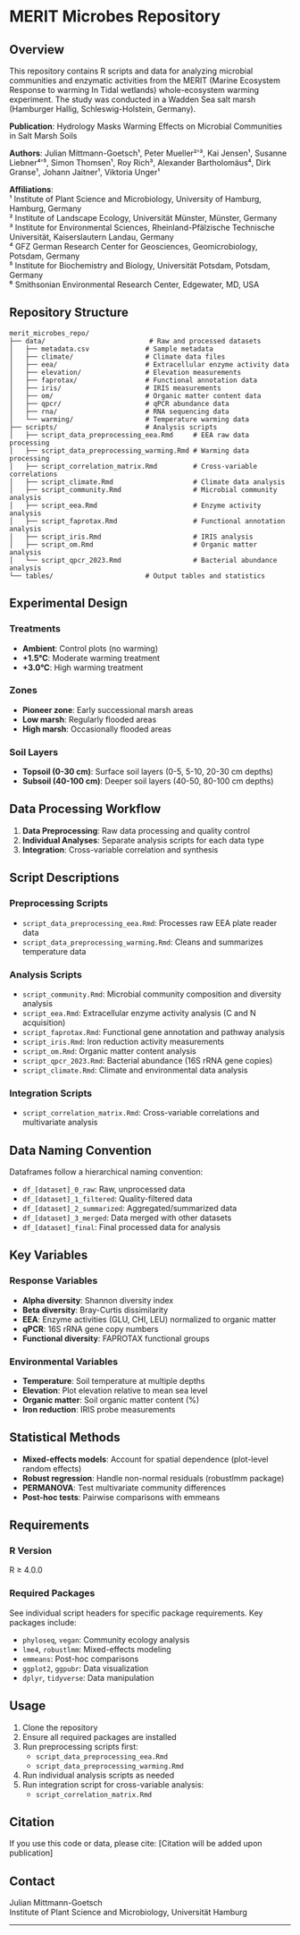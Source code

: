 # MERIT Microbes Repository

## Overview
This repository contains R scripts and data for analyzing microbial communities and enzymatic activities from the MERIT (Marine Ecosystem Response to warming In Tidal wetlands) whole-ecosystem warming experiment. The study was conducted in a Wadden Sea salt marsh (Hamburger Hallig, Schleswig-Holstein, Germany).

**Publication**: Hydrology Masks Warming Effects on Microbial Communities in Salt Marsh Soils

**Authors**: Julian Mittmann-Goetsch¹, Peter Mueller²'³, Kai Jensen¹, Susanne Liebner⁴'⁵, Simon Thomsen¹, Roy Rich³, Alexander Bartholomäus⁴, Dirk Granse¹, Johann Jaitner¹, Viktoria Unger¹  

**Affiliations**:  
¹ Institute of Plant Science and Microbiology, University of Hamburg, Hamburg, Germany  
² Institute of Landscape Ecology, Universität Münster, Münster, Germany  
³ Institute for Environmental Sciences, Rheinland-Pfälzische Technische Universität, Kaiserslautern Landau, Germany  
⁴ GFZ German Research Center for Geosciences, Geomicrobiology, Potsdam, Germany  
⁵ Institute for Biochemistry and Biology, Universität Potsdam, Potsdam, Germany  
⁶ Smithsonian Environmental Research Center, Edgewater, MD, USA

## Repository Structure

```
merit_microbes_repo/
├── data/                          # Raw and processed datasets
│   ├── metadata.csv              # Sample metadata
│   ├── climate/                  # Climate data files
│   ├── eea/                      # Extracellular enzyme activity data
│   ├── elevation/                # Elevation measurements
│   ├── faprotax/                 # Functional annotation data
│   ├── iris/                     # IRIS measurements
│   ├── om/                       # Organic matter content data
│   ├── qpcr/                     # qPCR abundance data
│   ├── rna/                      # RNA sequencing data
│   └── warming/                  # Temperature warming data
├── scripts/                      # Analysis scripts
│   ├── script_data_preprocessing_eea.Rmd     # EEA raw data processing
│   ├── script_data_preprocessing_warming.Rmd # Warming data processing
│   ├── script_correlation_matrix.Rmd         # Cross-variable correlations
│   ├── script_climate.Rmd                    # Climate data analysis
│   ├── script_community.Rmd                  # Microbial community analysis
│   ├── script_eea.Rmd                        # Enzyme activity analysis
│   ├── script_faprotax.Rmd                   # Functional annotation analysis
│   ├── script_iris.Rmd                       # IRIS analysis
│   ├── script_om.Rmd                         # Organic matter analysis
│   └── script_qpcr_2023.Rmd                  # Bacterial abundance analysis
└── tables/                       # Output tables and statistics
```

## Experimental Design

### Treatments
- **Ambient**: Control plots (no warming)
- **+1.5°C**: Moderate warming treatment
- **+3.0°C**: High warming treatment

### Zones
- **Pioneer zone**: Early successional marsh areas
- **Low marsh**: Regularly flooded areas
- **High marsh**: Occasionally flooded areas

### Soil Layers
- **Topsoil (0-30 cm)**: Surface soil layers (0-5, 5-10, 20-30 cm depths)
- **Subsoil (40-100 cm)**: Deeper soil layers (40-50, 80-100 cm depths)

## Data Processing Workflow

1. **Data Preprocessing**: Raw data processing and quality control
2. **Individual Analyses**: Separate analysis scripts for each data type
3. **Integration**: Cross-variable correlation and synthesis

## Script Descriptions

### Preprocessing Scripts
- `script_data_preprocessing_eea.Rmd`: Processes raw EEA plate reader data
- `script_data_preprocessing_warming.Rmd`: Cleans and summarizes temperature data

### Analysis Scripts
- `script_community.Rmd`: Microbial community composition and diversity analysis
- `script_eea.Rmd`: Extracellular enzyme activity analysis (C and N acquisition)
- `script_faprotax.Rmd`: Functional gene annotation and pathway analysis
- `script_iris.Rmd`: Iron reduction activity measurements
- `script_om.Rmd`: Organic matter content analysis
- `script_qpcr_2023.Rmd`: Bacterial abundance (16S rRNA gene copies)
- `script_climate.Rmd`: Climate and environmental data analysis

### Integration Scripts
- `script_correlation_matrix.Rmd`: Cross-variable correlations and multivariate analysis

## Data Naming Convention

Dataframes follow a hierarchical naming convention:
- `df_[dataset]_0_raw`: Raw, unprocessed data
- `df_[dataset]_1_filtered`: Quality-filtered data
- `df_[dataset]_2_summarized`: Aggregated/summarized data
- `df_[dataset]_3_merged`: Data merged with other datasets
- `df_[dataset]_final`: Final processed data for analysis

## Key Variables

### Response Variables
- **Alpha diversity**: Shannon diversity index
- **Beta diversity**: Bray-Curtis dissimilarity
- **EEA**: Enzyme activities (GLU, CHI, LEU) normalized to organic matter
- **qPCR**: 16S rRNA gene copy numbers
- **Functional diversity**: FAPROTAX functional groups

### Environmental Variables
- **Temperature**: Soil temperature at multiple depths
- **Elevation**: Plot elevation relative to mean sea level
- **Organic matter**: Soil organic matter content (%)
- **Iron reduction**: IRIS probe measurements

## Statistical Methods

- **Mixed-effects models**: Account for spatial dependence (plot-level random effects)
- **Robust regression**: Handle non-normal residuals (robustlmm package)
- **PERMANOVA**: Test multivariate community differences
- **Post-hoc tests**: Pairwise comparisons with emmeans

## Requirements

### R Version
R ≥ 4.0.0

### Required Packages
See individual script headers for specific package requirements. Key packages include:
- `phyloseq`, `vegan`: Community ecology analysis
- `lme4`, `robustlmm`: Mixed-effects modeling
- `emmeans`: Post-hoc comparisons
- `ggplot2`, `ggpubr`: Data visualization
- `dplyr`, `tidyverse`: Data manipulation

## Usage

1. Clone the repository
2. Ensure all required packages are installed
3. Run preprocessing scripts first:
   - `script_data_preprocessing_eea.Rmd`
   - `script_data_preprocessing_warming.Rmd`
4. Run individual analysis scripts as needed
5. Run integration script for cross-variable analysis:
   - `script_correlation_matrix.Rmd`

## Citation

If you use this code or data, please cite:
[Citation will be added upon publication]

## Contact

Julian Mittmann-Goetsch  
Institute of Plant Science and Microbiology, Universität Hamburg

---
